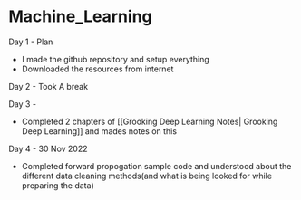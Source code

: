 # Machine_Learning
Day 1 - Plan
+ I made the github repository and setup everything
+ Downloaded the resources from internet 

Day 2 - Took  A break 

Day 3 - 
+ Completed 2 chapters of [[Grooking Deep Learning Notes| Grooking Deep Learning]] and mades notes on this 

Day 4 - 30 Nov 2022 
- Completed forward propogation sample code and understood about the different data cleaning methods(and what is being looked for while preparing the data)



